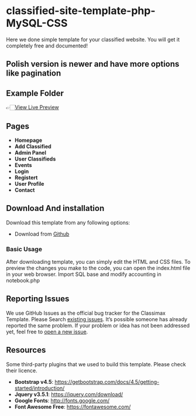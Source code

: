 # classified-site-template-php-MySQL-CSS
Here we done simple template for your classified website. You will get it completely free and documented!

<!-- important -->
## Polish version is newer and have more options like pagination
<!-- demo -->
## Example Folder

👉🏻[View Live Preview](https://aps-edu.pl)

<!-- pages -->
## Pages
* **Homepage**
* **Add Classified**
* **Admin Panel**
* **User Classifieds**
* **Events**
* **Login**
* **Registert**
* **User Profile**
* **Contact**


<!-- download -->
## Download And installation
Download this template from any following options:

* Download from [Github](https://github.com/trojan8131/classified-site-template-php-MySQL-CSS)
<!-- installation -->
### Basic Usage
After downloading template, you can simply edit the HTML and CSS files. To preview the changes you make to the code, you can open the index.html file in your web browser. Import SQL base and modify accounting in notebook.php



<!-- reporting issue -->
## Reporting Issues
We use GitHub Issues as the official bug tracker for the Classimax Template. Please Search [existing issues](https://github.com/trojan8131/classified-site-template-php-MySQL-CSS/issues). It’s possible someone has already reported the same problem.
If your problem or idea has not been addressed yet, feel free to [open a new issue](https://github.com/trojan8131/classified-site-template-php-MySQL-CSS/issues).


<!-- resources -->
## Resources
Some third-party plugins that we used to build this template. Please check their licence.
* **Bootstrap v4.5**: https://getbootstrap.com/docs/4.5/getting-started/introduction/
* **Jquery v3.5.1**: https://jquery.com/download/
* **Google Fonts**: http://fonts.google.com/
* **Font Awesome Free**: https://fontawesome.com/
